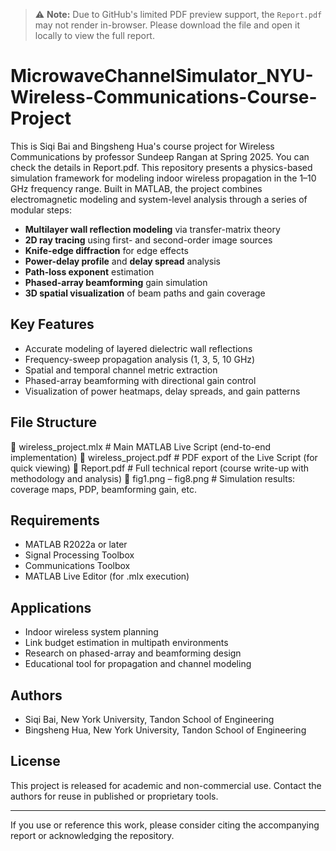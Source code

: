 > ⚠️ **Note:** Due to GitHub's limited PDF preview support, the `Report.pdf` may not render in-browser. Please download the file and open it locally to view the full report.

# MicrowaveChannelSimulator_NYU-Wireless-Communications-Course-Project
This is Siqi Bai and Bingsheng Hua's course project for Wireless Communications by professor Sundeep Rangan at Spring 2025. You can check the details in Report.pdf.
This repository presents a physics-based simulation framework for modeling indoor wireless propagation in the 1–10 GHz frequency range. Built in MATLAB, the project combines electromagnetic modeling and system-level analysis through a series of modular steps:

- **Multilayer wall reflection modeling** via transfer-matrix theory
- **2D ray tracing** using first- and second-order image sources
- **Knife-edge diffraction** for edge effects
- **Power-delay profile** and **delay spread** analysis
- **Path-loss exponent** estimation
- **Phased-array beamforming** gain simulation
- **3D spatial visualization** of beam paths and gain coverage

## Key Features

- Accurate modeling of layered dielectric wall reflections
- Frequency-sweep propagation analysis (1, 3, 5, 10 GHz)
- Spatial and temporal channel metric extraction
- Phased-array beamforming with directional gain control
- Visualization of power heatmaps, delay spreads, and gain patterns

## File Structure

📄 wireless_project.mlx # Main MATLAB Live Script (end-to-end implementation)
📄 wireless_project.pdf # PDF export of the Live Script (for quick viewing)
📄 Report.pdf # Full technical report (course write-up with methodology and analysis)
📁 fig1.png – fig8.png # Simulation results: coverage maps, PDP, beamforming gain, etc.

## Requirements

- MATLAB R2022a or later
- Signal Processing Toolbox
- Communications Toolbox
- MATLAB Live Editor (for .mlx execution)

## Applications

- Indoor wireless system planning
- Link budget estimation in multipath environments
- Research on phased-array and beamforming design
- Educational tool for propagation and channel modeling

## Authors

- Siqi Bai, New York University, Tandon School of Engineering  
- Bingsheng Hua, New York University, Tandon School of Engineering  

## License

This project is released for academic and non-commercial use. Contact the authors for reuse in published or proprietary tools.

---

If you use or reference this work, please consider citing the accompanying report or acknowledging the repository.
